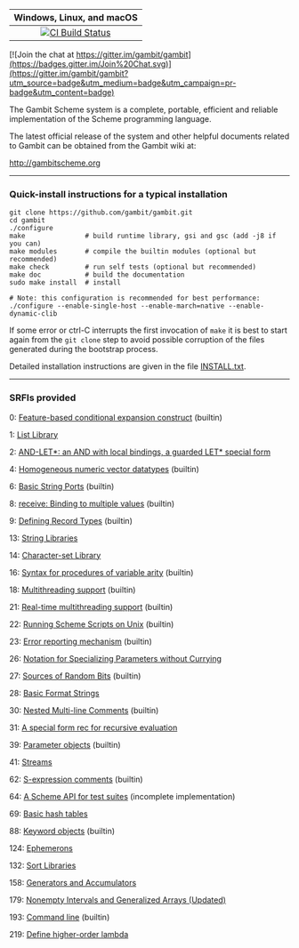|**Windows, Linux, and macOS**|
|:--:|
|[![CI Build Status](https://github.com/gambit/gambit/workflows/Gambit/badge.svg?branch=master)](https://github.com/gambit/gambit/actions?query=workflow%3A%22Gambit%22)|

[![Join the chat at https://gitter.im/gambit/gambit](https://badges.gitter.im/Join%20Chat.svg)](https://gitter.im/gambit/gambit?utm_source=badge&utm_medium=badge&utm_campaign=pr-badge&utm_content=badge)

The Gambit Scheme system is a complete, portable, efficient and
reliable implementation of the Scheme programming language.

The latest official release of the system and other helpful documents
related to Gambit can be obtained from the Gambit wiki at:

  http://gambitscheme.org

<hr>

### Quick-install instructions for a typical installation

    git clone https://github.com/gambit/gambit.git
    cd gambit
    ./configure
    make               # build runtime library, gsi and gsc (add -j8 if you can)
    make modules       # compile the builtin modules (optional but recommended)
    make check         # run self tests (optional but recommended)
    make doc           # build the documentation
    sudo make install  # install

    # Note: this configuration is recommended for best performance:
    ./configure --enable-single-host --enable-march=native --enable-dynamic-clib

If some error or ctrl-C interrupts the first invocation of `make` it
is best to start again from the `git clone` step to avoid possible
corruption of the files generated during the bootstrap process.

Detailed installation instructions are given in the file [INSTALL.txt](https://github.com/gambit/gambit/blob/master/INSTALL.txt).

<hr>

### SRFIs provided

0: [Feature-based conditional expansion construct](https://srfi.schemers.org/srfi-0/srfi-0.html) (builtin)

1: [List Library](https://srfi.schemers.org/srfi-1/srfi-1.html)

2: [AND-LET*: an AND with local bindings, a guarded LET* special form](https://srfi.schemers.org/srfi-2/srfi-2.html)

4: [Homogeneous numeric vector datatypes](https://srfi.schemers.org/srfi-4/srfi-4.html) (builtin)

6: [Basic String Ports](https://srfi.schemers.org/srfi-6/srfi-6.html) (builtin)

8: [receive: Binding to multiple values](https://srfi.schemers.org/srfi-8/srfi-8.html) (builtin)

9: [Defining Record Types](https://srfi.schemers.org/srfi-9/srfi-9.html) (builtin)

13: [String Libraries](https://srfi.schemers.org/srfi-13/srfi-13.html)

14: [Character-set Library](https://srfi.schemers.org/srfi-14/srfi-14.html)

16: [Syntax for procedures of variable arity](https://srfi.schemers.org/srfi-16/srfi-16.html) (builtin)

18: [Multithreading support](https://srfi.schemers.org/srfi-18/srfi-18.html) (builtin)

21: [Real-time multithreading support](https://srfi.schemers.org/srfi-21/srfi-21.html) (builtin)

22: [Running Scheme Scripts on Unix](https://srfi.schemers.org/srfi-22/srfi-22.html) (builtin)

23: [Error reporting mechanism](https://srfi.schemers.org/srfi-23/srfi-23.html) (builtin)

26: [Notation for Specializing Parameters without Currying](https://srfi.schemers.org/srfi-26/srfi-26.html)

27: [Sources of Random Bits](https://srfi.schemers.org/srfi-27/srfi-27.html) (builtin)

28: [Basic Format Strings](https://srfi.schemers.org/srfi-28/srfi-28.html)

30: [Nested Multi-line Comments](https://srfi.schemers.org/srfi-30/srfi-30.html) (builtin)

31: [A special form rec for recursive evaluation](https://srfi.schemers.org/srfi-31/srfi-31.html)

39: [Parameter objects](https://srfi.schemers.org/srfi-39/srfi-39.html) (builtin)

41: [Streams](https://srfi.schemers.org/srfi-41/srfi-41.html)

62: [S-expression comments](https://srfi.schemers.org/srfi-62/srfi-62.html) (builtin)

64: [A Scheme API for test suites](https://srfi.schemers.org/srfi-64/srfi-64.html) (incomplete implementation)

69: [Basic hash tables](https://srfi.schemers.org/srfi-69/srfi-69.html)

88: [Keyword objects](https://srfi.schemers.org/srfi-88/srfi-88.html) (builtin)

124: [Ephemerons](https://srfi.schemers.org/srfi-124/srfi-124.html)

132: [Sort Libraries](https://srfi.schemers.org/srfi-132/srfi-132.html)

158: [Generators and Accumulators](https://srfi.schemers.org/srfi-158/srfi-158.html)

179: [Nonempty Intervals and Generalized Arrays (Updated)](https://srfi.schemers.org/srfi-179/srfi-179.html)

193: [Command line](https://srfi.schemers.org/srfi-193/srfi-193.html) (builtin)

219: [Define higher-order lambda](https://srfi.schemers.org/srfi-219/srfi-219.html)
